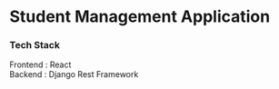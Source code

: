 # Student Management Application

### Tech Stack
Frontend : React <br/>
Backend : Django Rest Framework
